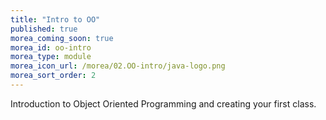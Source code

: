 ```yaml
---
title: "Intro to OO"
published: true
morea_coming_soon: true
morea_id: oo-intro
morea_type: module
morea_icon_url: /morea/02.OO-intro/java-logo.png
morea_sort_order: 2
---
```


Introduction to Object Oriented Programming and creating your first class.

<!--morea_outcomes:
 - outcome2
morea_readings:
 - reading-how-to-watch-screencasts-the-smart-way
 - reading-slides2-->